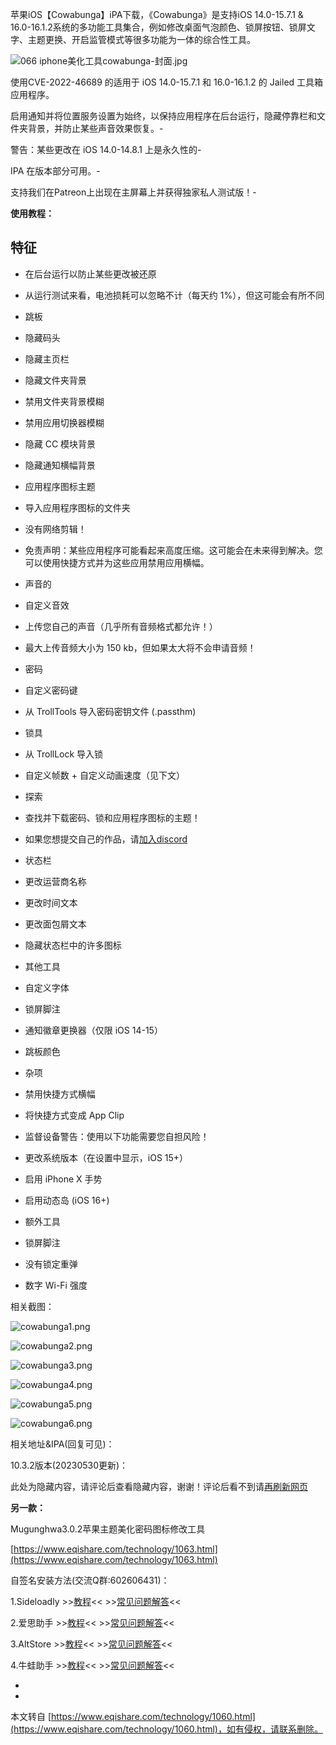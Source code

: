 苹果iOS【Cowabunga】iPA下载，《Cowabunga》是支持iOS 14.0-15.7.1 & 16.0-16.1.2系统的多功能工具集合，例如修改桌面气泡颜色、锁屏按钮、锁屏文字、主题更换、开启监管模式等很多功能为一体的综合性工具。

![066 iphone美化工具cowabunga-封面.jpg](https://www.eqishare.com/zb_users/upload/2023/03/202303221679468631496561.jpg)

使用CVE-2022-46689 的适用于 iOS 14.0-15.7.1 和 16.0-16.1.2 的 Jailed 工具箱应用程序。

启用通知并将位置服务设置为始终，以保持应用程序在后台运行，隐藏停靠栏和文件夹背景，并防止某些声音效果恢复。-

警告：某些更改在 iOS 14.0-14.8.1 上是永久性的-

IPA 在版本部分可用。-

支持我们在Patreon上出现在主屏幕上并获得独家私人测试版！-

**使用教程：**

特征
--

*   在后台运行以防止某些更改被还原
    

*   从运行测试来看，电池损耗可以忽略不计（每天约 1%），但这可能会有所不同
    

*   跳板
    

*   隐藏码头
    
*   隐藏主页栏
    
*   隐藏文件夹背景
    
*   禁用文件夹背景模糊
    
*   禁用应用切换器模糊
    
*   隐藏 CC 模块背景
    
*   隐藏通知横幅背景
    

*   应用程序图标主题
    

*   导入应用程序图标的文件夹
    
*   没有网络剪辑！
    
*   免责声明：某些应用程序可能看起来高度压缩。这可能会在未来得到解决。您可以使用快捷方式并为这些应用禁用应用横幅。
    

*   声音的
    

*   自定义音效
    
*   上传您自己的声音（几乎所有音频格式都允许！）
    
*   最大上传音频大小为 150 kb，但如果太大将不会申请音频！
    

*   密码
    

*   自定义密码键
    
*   从 TrollTools 导入密码密钥文件 (.passthm)
    

*   锁具
    

*   从 TrollLock 导入锁
    
*   自定义帧数 + 自定义动画速度（见下文）
    

*   探索
    

*   查找并下载密码、锁和应用程序图标的主题！
    
*   如果您想提交自己的作品，请[加入discord](https://discord.gg/VyVcNjRMeg)
    

*   状态栏
    

*   更改运营商名称
    
*   更改时间文本
    
*   更改面包屑文本
    
*   隐藏状态栏中的许多图标
    

*   其他工具
    

*   自定义字体
    
*   锁屏脚注
    
*   通知徽章更换器（仅限 iOS 14-15）
    
*   跳板颜色
    

*   杂项
    

*   禁用快捷方式横幅
    
*   将快捷方式变成 App Clip
    
*   监督设备警告：使用以下功能需要您自担风险！
    
*   更改系统版本（在设置中显示，iOS 15+）
    
*   启用 iPhone X 手势
    
*   启用动态岛 (iOS 16+)
    

*   额外工具
    

*   锁屏脚注
    
*   没有锁定重弹
    
*   数字 Wi-Fi 强度
    

相关截图：

![cowabunga1.png](https://www.eqishare.com/zb_users/upload/2023/03/202303081678281211439658.png)

![cowabunga2.png](https://www.eqishare.com/zb_users/upload/2023/03/202303081678281211233919.png)

![cowabunga3.png](https://www.eqishare.com/zb_users/upload/2023/03/202303081678281211572183.png)

![cowabunga4.png](https://www.eqishare.com/zb_users/upload/2023/03/202303081678281211809164.png)

![cowabunga5.png](https://www.eqishare.com/zb_users/upload/2023/03/202303081678281212225581.png)

![cowabunga6.png](https://www.eqishare.com/zb_users/upload/2023/03/202303081678281212502330.png)

相关地址&IPA(回复可见)：

10.3.2版本(20230530更新)：

此处为隐藏内容，请评论后查看隐藏内容，谢谢！评论后看不到请[再刷新网页](javascript:location.reload();)

**另一款：**

Mugunghwa3.0.2苹果主题美化密码图标修改工具

[https://www.eqishare.com/technology/1063.html](https://www.eqishare.com/technology/1063.html)

自签名安装方法(交流Q群:602606431)：

1.Sideloadly >>[教程](https://www.eqishare.com/technology/943.html)<< >>[常见问题解答](https://www.eqishare.com/technology/946.html)<<

2.爱思助手 >>[教程](https://www.eqishare.com/technology/932.html)<< >>[常见问题解答](https://www.eqishare.com/technology/1008.html)<<

3.AltStore >>[教程](https://www.eqishare.com/technology/947.html)<< >>[常见问题解答](https://www.eqishare.com/technology/947.html)<<

4.牛蛙助手  >>[教程](https://www.eqishare.com/technology/1010.html)<< >>[常见问题解答](https://ios.ios222.com/h5/#/pages/help/index)<<

-

-

本文转自 [https://www.eqishare.com/technology/1060.html](https://www.eqishare.com/technology/1060.html)，如有侵权，请联系删除。
